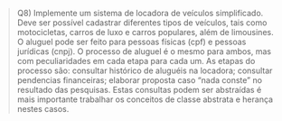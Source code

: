 >  Q8) Implemente um sistema de locadora de veículos simplificado. Deve ser possível cadastrar diferentes tipos de
veículos, tais como motocicletas, carros de luxo e carros populares, além de limousines. O aluguel pode ser feito
para pessoas físicas (cpf) e pessoas jurídicas (cnpj). O processo de aluguel é o mesmo para ambos, mas com
peculiaridades em cada etapa para cada um. As etapas do processo são: consultar histórico de aluguéis na
locadora; consultar pendencias financeiras; elaborar proposta caso “nada conste” no resultado das pesquisas.
Estas consultas podem ser abstraídas é mais importante trabalhar os conceitos de classe abstrata e herança nestes
casos.